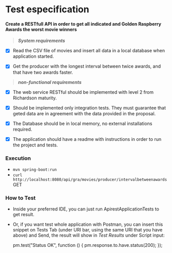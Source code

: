 # Test especification
#### Create a RESTfull API in order to get all indicated and Golden Raspberry Awards the worst movie winners 
 
> ***System requirements***
- [X] Read the CSV file of movies and insert all data in a local database when application started.
  
- [X] Get the producer with the longest interval between twice awards, and that have two awards faster.

> ***non-functional requirements***
- [X] The web service RESTful should be implemented with level 2 from Richardson maturity.
  
- [X] Should be implemented only integration tests. They must guarantee that geted data are in 
  agreement with the data provided in the proposal.
  
- [X] The Database should be in local memory, no external installations required.
  
- [X] The application should have a readme with instructions in order to run the project and tests. 

### Execution
- `mvn spring-boot:run`
- `curl http://localhost:8080/api/gra/movies/producer/intervalbetweenawards` GET

### How to Test
- Inside your preferred IDE, you can just run ApirestApplicationTests to get result.
- Or, if you want test whole application with Postman, you can insert this snippet
on Tests Tab (under URI bar, using the same URI that you have above) and Send, the result will show in _Test Results_ under Script input:


    pm.test("Status OK", function () {
     pm.response.to.have.status(200);
    });

